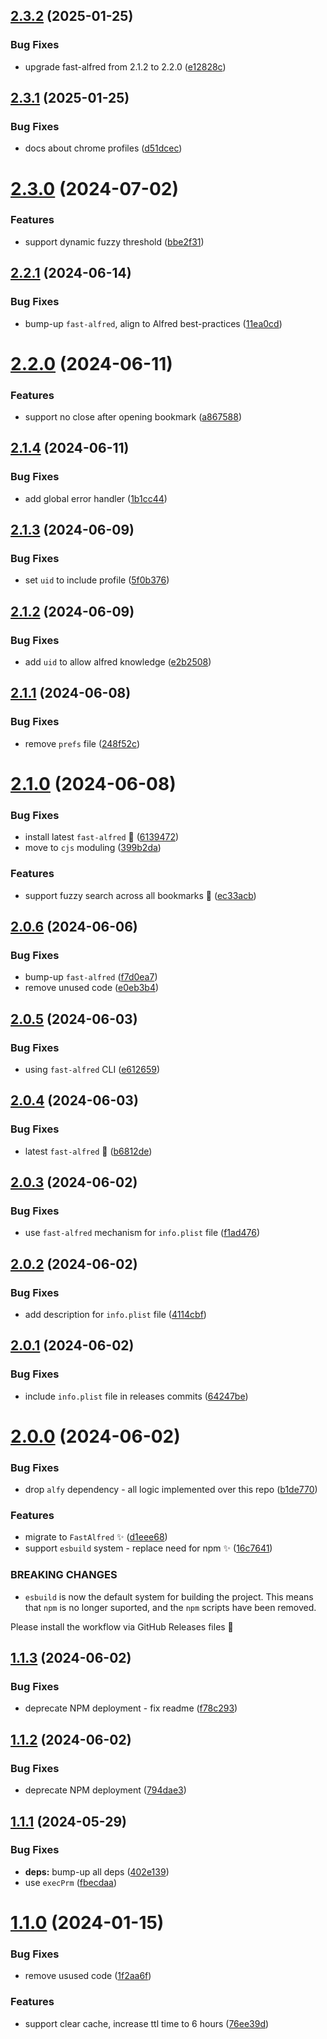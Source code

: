 ## [2.3.2](https://github.com/Avivbens/alfred-search-bookmark/compare/v2.3.1...v2.3.2) (2025-01-25)


### Bug Fixes

* upgrade fast-alfred from 2.1.2 to 2.2.0 ([e12828c](https://github.com/Avivbens/alfred-search-bookmark/commit/e12828c37a0d24e18662cb1533fd4b90855fa726))

## [2.3.1](https://github.com/Avivbens/alfred-search-bookmark/compare/v2.3.0...v2.3.1) (2025-01-25)


### Bug Fixes

* docs about chrome profiles ([d51dcec](https://github.com/Avivbens/alfred-search-bookmark/commit/d51dcec6bfad473bcea1f910d193ef0b898127f5))

# [2.3.0](https://github.com/Avivbens/alfred-search-bookmark/compare/v2.2.1...v2.3.0) (2024-07-02)


### Features

* support dynamic fuzzy threshold ([bbe2f31](https://github.com/Avivbens/alfred-search-bookmark/commit/bbe2f3127f2c0b5694674ba00ecc0d411bebcaa6))

## [2.2.1](https://github.com/Avivbens/alfred-search-bookmark/compare/v2.2.0...v2.2.1) (2024-06-14)


### Bug Fixes

* bump-up `fast-alfred`, align to Alfred best-practices ([11ea0cd](https://github.com/Avivbens/alfred-search-bookmark/commit/11ea0cd531eda2e59ed095908a0033ce5e4fad47))

# [2.2.0](https://github.com/Avivbens/alfred-search-bookmark/compare/v2.1.4...v2.2.0) (2024-06-11)


### Features

* support no close after opening bookmark ([a867588](https://github.com/Avivbens/alfred-search-bookmark/commit/a8675880b8e48bca0b2d1705383dc3a82760dc96))

## [2.1.4](https://github.com/Avivbens/alfred-search-bookmark/compare/v2.1.3...v2.1.4) (2024-06-11)


### Bug Fixes

* add global error handler ([1b1cc44](https://github.com/Avivbens/alfred-search-bookmark/commit/1b1cc4410c6897324e37f8e9833b2127402fb35c))

## [2.1.3](https://github.com/Avivbens/alfred-search-bookmark/compare/v2.1.2...v2.1.3) (2024-06-09)


### Bug Fixes

* set `uid` to include profile ([5f0b376](https://github.com/Avivbens/alfred-search-bookmark/commit/5f0b376c2109201944fadbb69b0cce7608a02b77))

## [2.1.2](https://github.com/Avivbens/alfred-search-bookmark/compare/v2.1.1...v2.1.2) (2024-06-09)


### Bug Fixes

* add `uid` to allow alfred knowledge ([e2b2508](https://github.com/Avivbens/alfred-search-bookmark/commit/e2b250889fbaed4a6861a0d5614f9aae5ee38b32))

## [2.1.1](https://github.com/Avivbens/alfred-search-bookmark/compare/v2.1.0...v2.1.1) (2024-06-08)


### Bug Fixes

* remove `prefs` file ([248f52c](https://github.com/Avivbens/alfred-search-bookmark/commit/248f52c51fcd8e05baa0cc7b40045b63713be25c))

# [2.1.0](https://github.com/Avivbens/alfred-search-bookmark/compare/v2.0.6...v2.1.0) (2024-06-08)


### Bug Fixes

* install latest `fast-alfred` 🥷 ([6139472](https://github.com/Avivbens/alfred-search-bookmark/commit/61394723514a80f12b6e89392557754cdc328d0d))
* move to `cjs` moduling ([399b2da](https://github.com/Avivbens/alfred-search-bookmark/commit/399b2da48e596e2cd3abf5491a2948ae20bd10ab))


### Features

* support fuzzy search across all bookmarks 🥷 ([ec33acb](https://github.com/Avivbens/alfred-search-bookmark/commit/ec33acb52f476834547e9094ea17efbfa8eb49c1))

## [2.0.6](https://github.com/Avivbens/alfred-search-bookmark/compare/v2.0.5...v2.0.6) (2024-06-06)


### Bug Fixes

* bump-up `fast-alfred` ([f7d0ea7](https://github.com/Avivbens/alfred-search-bookmark/commit/f7d0ea7fad1d7a90e706e9bdcaf13a54e0636682))
* remove unused code ([e0eb3b4](https://github.com/Avivbens/alfred-search-bookmark/commit/e0eb3b4181e6faa8058f29a82e7421a8519227b9))

## [2.0.5](https://github.com/Avivbens/alfred-search-bookmark/compare/v2.0.4...v2.0.5) (2024-06-03)


### Bug Fixes

* using `fast-alfred` CLI ([e612659](https://github.com/Avivbens/alfred-search-bookmark/commit/e6126590c20585faa2fc1ee9187414c99bc5ac36))

## [2.0.4](https://github.com/Avivbens/alfred-search-bookmark/compare/v2.0.3...v2.0.4) (2024-06-03)


### Bug Fixes

* latest `fast-alfred` 🥷 ([b6812de](https://github.com/Avivbens/alfred-search-bookmark/commit/b6812dee8a8ed136f896ab9b303e50f66c0b279e))

## [2.0.3](https://github.com/Avivbens/alfred-search-bookmark/compare/v2.0.2...v2.0.3) (2024-06-02)


### Bug Fixes

* use `fast-alfred` mechanism for `info.plist` file ([f1ad476](https://github.com/Avivbens/alfred-search-bookmark/commit/f1ad476a5293d5c0b338da8fae7d9b24da4f00bf))

## [2.0.2](https://github.com/Avivbens/alfred-search-bookmark/compare/v2.0.1...v2.0.2) (2024-06-02)


### Bug Fixes

* add description for `info.plist` file ([4114cbf](https://github.com/Avivbens/alfred-search-bookmark/commit/4114cbf042b0aae637ffa1b7528d8b7a2b5d945c))

## [2.0.1](https://github.com/Avivbens/alfred-search-bookmark/compare/v2.0.0...v2.0.1) (2024-06-02)


### Bug Fixes

* include `info.plist` file in releases commits ([64247be](https://github.com/Avivbens/alfred-search-bookmark/commit/64247bee1a9ce43c48fff80fd5e171d9c6279663))

# [2.0.0](https://github.com/Avivbens/alfred-search-bookmark/compare/v1.1.3...v2.0.0) (2024-06-02)


### Bug Fixes

* drop `alfy` dependency - all logic implemented over this repo ([b1de770](https://github.com/Avivbens/alfred-search-bookmark/commit/b1de77047bd0981a5a72851b569c37b3fda9a44a))


### Features

* migrate to `FastAlfred` ✨ ([d1eee68](https://github.com/Avivbens/alfred-search-bookmark/commit/d1eee6843e5315dbfc566b5da0c492c00a929792))
* support `esbuild` system - replace need for npm ✨ ([16c7641](https://github.com/Avivbens/alfred-search-bookmark/commit/16c7641b106acb52f0d4743692e951f83365bccf))


### BREAKING CHANGES

* `esbuild` is now the default system for building the project.
This means that `npm` is no longer suported, and the `npm` scripts have been removed.

Please install the workflow via GitHub Releases files 🥷

## [1.1.3](https://github.com/Avivbens/alfred-search-bookmark/compare/v1.1.2...v1.1.3) (2024-06-02)

### Bug Fixes

-   deprecate NPM deployment - fix readme ([f78c293](https://github.com/Avivbens/alfred-search-bookmark/commit/f78c29376c80af2a8e7a11abdb6380531a16266e))

## [1.1.2](https://github.com/Avivbens/alfred-search-bookmark/compare/v1.1.1...v1.1.2) (2024-06-02)

### Bug Fixes

-   deprecate NPM deployment ([794dae3](https://github.com/Avivbens/alfred-search-bookmark/commit/794dae34b4483dfdbe45ef4f190784db02392643))

## [1.1.1](https://github.com/Avivbens/alfred-search-bookmark/compare/v1.1.0...v1.1.1) (2024-05-29)

### Bug Fixes

-   **deps:** bump-up all deps ([402e139](https://github.com/Avivbens/alfred-search-bookmark/commit/402e139a5c2688c3579f144efe7cacce2200f56e))
-   use `execPrm` ([fbecdaa](https://github.com/Avivbens/alfred-search-bookmark/commit/fbecdaa44f142ea5178418b68ce8ab3e8713da8f))

# [1.1.0](https://github.com/Avivbens/alfred-search-bookmark/compare/v1.0.6...v1.1.0) (2024-01-15)

### Bug Fixes

-   remove usused code ([1f2aa6f](https://github.com/Avivbens/alfred-search-bookmark/commit/1f2aa6f0622353fc542f3df24b0a542d9d4a1fd7))

### Features

-   support clear cache, increase ttl time to 6 hours ([76ee39d](https://github.com/Avivbens/alfred-search-bookmark/commit/76ee39df0bbd0bc85fbb5df8337aed46b62fb2af))
